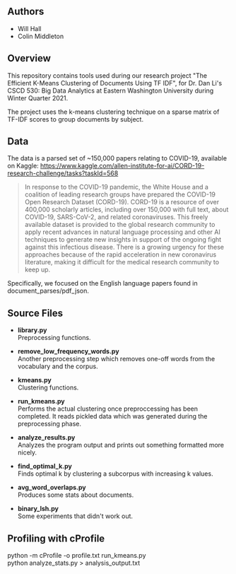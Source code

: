 ## Authors

  * Will Hall
  * Colin Middleton

## Overview

This repository contains tools used during our research project "The Efficient K-Means Clustering of Documents Using TF IDF", for Dr. Dan Li's CSCD 530: Big Data Analytics at Eastern Washington University during Winter Quarter 2021.

The project uses the k-means clustering technique on a sparse matrix of TF-IDF scores to group documents by subject.

## Data

The data is a parsed set of ~150,000 papers relating to COVID-19, available on Kaggle:
https://www.kaggle.com/allen-institute-for-ai/CORD-19-research-challenge/tasks?taskId=568

> In response to the COVID-19 pandemic, the White House and a coalition of leading research groups have prepared the COVID-19 Open Research Dataset (CORD-19). CORD-19 is a resource of over 400,000 scholarly articles, including over 150,000 with full text, about COVID-19, SARS-CoV-2, and related coronaviruses. This freely available dataset is provided to the global research community to apply recent advances in natural language processing and other AI techniques to generate new insights in support of the ongoing fight against this infectious disease. There is a growing urgency for these approaches because of the rapid acceleration in new coronavirus literature, making it difficult for the medical research community to keep up.

Specifically, we focused on the English language papers found in document_parses/pdf_json.

## Source Files

  * **library.py**  
    Preprocessing functions.

  * **remove_low_frequency_words.py**  
    Another preprocessing step which removes one-off words from the vocabulary and the corpus.

  * **kmeans.py**  
    Clustering functions.

  * **run_kmeans.py**  
    Performs the actual clustering once preproccessing has been completed. It reads pickled data which was generated during the preprocessing phase.

  * **analyze_results.py**  
    Analyzes the program output and prints out something formatted more nicely.

  * **find_optimal_k.py**  
    Finds optimal k by clustering a subcorpus with increasing k values.

  * **avg_word_overlaps.py**  
    Produces some stats about documents.

  * **binary_lsh.py**  
    Some experiments that didn't work out.

## Profiling with cProfile

python -m cProfile -o profile.txt run_kmeans.py  
python analyze_stats.py > analysis_output.txt
